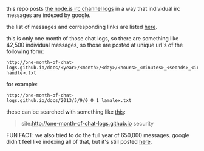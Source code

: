 this repo posts [the node.js irc channel logs](http://static.izs.me/irclogs/node.js/)
in a way that individual irc messages are indexed by google.

the list of messages and corresponding links are listed [here](http://one-month-of-chat-logs.github.io).

this is only one month of those chat logs, so there are something like 42,500 individual messages, so those are posted at unique url's of the following form:

```text
http://one-month-of-chat-logs.github.io/docs/<year>/<month>/<day>/<hours>_<minutes>_<seonds>_<irc handle>.txt
```

for example:

```text
http://one-month-of-chat-logs.github.io/docs/2013/5/9/0_0_1_lamalex.txt
```

these can be searched with something like [this](https://www.google.com/#q=site:http%3A%2F%2Fone-month-of-chat-logs.github.io+security):

> site:http://one-month-of-chat-logs.github.io security

FUN FACT: we also tried to do the full year of 650,000 messages. google didn't feel like indexing all of that, but it's still posted [here](https://github.com/he-said-she-said/he-said-she-said.github.io).
